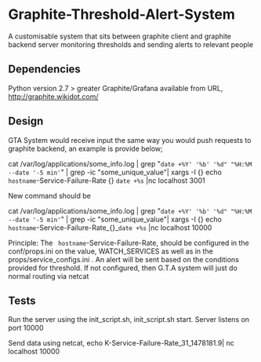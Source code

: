 # Graphite-Threshold-Alert-System
A customisable system that sits between graphite client and graphite backend server monitoring thresholds and sending alerts to relevant people

Dependencies
--------------
Python version 2.7 > greater
Graphite/Grafana available from URL, http://graphite.wikidot.com/

Design
---------
GTA System would receive input the same way you would push requests to graphite backend, an example is provide below;

cat /var/log/applications/some_info.log | grep "`date +%Y' '%b' '%d" "%H:%M --date '-5 min'`" |  grep -ic "some_unique_value"| xargs -I {} echo ` hostname`-Service-Failure-Rate {} `date +%s` |nc localhost 3001

New command should be

cat /var/log/applications/some_info.log | grep "`date +%Y' '%b' '%d" "%H:%M --date '-5 min'`" |  grep -ic "some_unique_value"| xargs -I {} echo ` hostname`-Service-Failure-Rate_{}_`date +%s` |nc localhost 10000


Principle: The ` hostname`-Service-Failure-Rate, should be configured in the conf/props.ini on the value, WATCH_SERVICES as well as in the props/service_configs.ini . An alert will be sent based on the conditions provided for threshold. If not configured, then G.T.A system will just do normal routing via netcat

Tests
----------
Run the server using the init_script.sh, init_script.sh start. Server listens on port 10000

Send data using netcat, echo K-Service-Failure-Rate_31_1478181.9| nc localhost 10000
